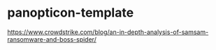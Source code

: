 # panopticon-template

https://www.crowdstrike.com/blog/an-in-depth-analysis-of-samsam-ransomware-and-boss-spider/
